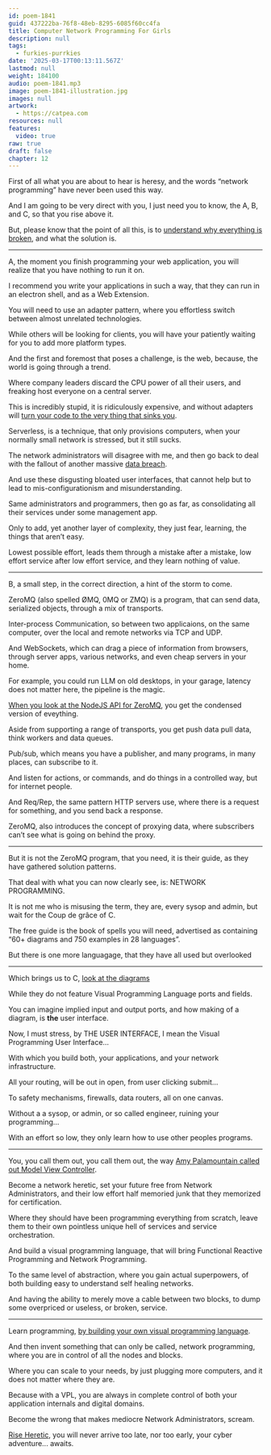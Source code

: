 ```yaml
---
id: poem-1841
guid: 437222ba-76f8-48eb-8295-6085f60cc4fa
title: Computer Network Programming For Girls
description: null
tags:
  - furkies-purrkies
date: '2025-03-17T00:13:11.567Z'
lastmod: null
weight: 184100
audio: poem-1841.mp3
image: poem-1841-illustration.jpg
images: null
artwork:
  - https://catpea.com
resources: null
features:
  video: true
raw: true
draft: false
chapter: 12
---
```


First of all what you are about to hear is heresy,
and the words “network programming” have never been used this way.

And I am going to be very direct with you,
I just need you to know, the A, B, and C, so that you rise above it.

But, please know that the point of all this,
is to [understand why everything is broken][1], and what the solution is.

---

A, the moment you finish programming your web application,
you will realize that you have nothing to run it on.

I recommend you write your applications in such a way,
that they can run in an electron shell, and as a Web Extension.

You will need to use an adapter pattern,
where you effortless switch between almost unrelated technologies.

While others will be looking for clients,
you will have your patiently waiting for you to add more platform types.

And the first and foremost that poses a challenge,
is the web, because, the world is going through a trend.

Where company leaders discard the CPU power of all their users,
and freaking host everyone on a central server.

This is incredibly stupid, it is ridiculously expensive,
and without adapters will [turn your code to the very thing that sinks you][2].

Serverless, is a technique, that only provisions computers,
when your normally small network is stressed, but it still sucks.

The network administrators will disagree with me,
and then go back to deal with the fallout of another massive [data breach][3].

And use these disgusting bloated user interfaces,
that cannot help but to lead to mis-configurationism and misunderstanding.

Same administrators and programmers, then go as far,
as consolidating all their services under some management app.

Only to add, yet another layer of complexity,
they just fear, learning, the things that aren’t easy.

Lowest possible effort, leads them through a mistake after a mistake,
low effort service after low effort service, and they learn nothing of value.

---

B, a small step, in the correct direction,
a hint of the storm to come.

ZeroMQ (also spelled ØMQ, 0MQ or ZMQ) is a program,
that can send data, serialized objects, through a mix of transports.

Inter-process Communication, so between two applicaions,
on the same computer, over the local and remote networks via TCP and UDP.

And WebSockets, which can drag a piece of information from browsers,
through server apps, various networks, and even cheap servers in your home.

For example, you could run LLM on old desktops, in your garage,
latency does not matter here, the pipeline is the magic.

[When you look at the NodeJS API for ZeroMQ][4],
you get the condensed version of eveything.

Aside from supporting a range of transports,
you get push data pull data, think workers and data queues.

Pub/sub, which means you have a publisher,
and many programs, in many places, can subscribe to it.

And listen for actions, or commands,
and do things in a controlled way, but for internet people.

And Req/Rep, the same pattern HTTP servers use,
where there is a request for something, and you send back a response.

ZeroMQ, also introduces the concept of proxying data,
where subscribers can’t see what is going on behind the proxy.

---

But it is not the ZeroMQ program, that you need,
it is their guide, as they have gathered solution patterns.

That deal with what you can now clearly see,
is: NETWORK PROGRAMMING.

It is not me who is misusing the term, they are,
every sysop and admin, but wait for the Coup de grâce of C.

The free guide is the book of spells you will need,
advertised as containing “60+ diagrams and 750 examples in 28 languages”.

But there is one more languagage,
that they have all used but overlooked

---

Which brings us to C,
[look at the diagrams][5]

While they do not feature
Visual Programming Language ports and fields.

You can imagine implied input and output ports,
and how making of a diagram, is __the__ user interface.

Now, I must stress, by THE USER INTERFACE,
I mean the Visual Programming User Interface…

With which you build both,
your applications, and your network infrastructure.

All your routing, will be out in open,
from user clicking submit…

To safety mechanisms, firewalls, data routers,
all on one canvas.

Without a a sysop, or admin, or so called engineer,
ruining your programming…

With an effort so low,
they only learn how to use other peoples programs.

---

You, you call them out,
you call them out, the way [Amy Palamountain called out Model View Controller][6].

Become a network heretic, set your future free from Network Administrators,
and their low effort half memoried junk that they memorized for certification.

Where they should have been programming everything from scratch,
leave them to their own pointless unique hell of services and service orchestration.

And build a visual programming language,
that will bring Functional Reactive Programming and Network Programming.

To the same level of abstraction, where you gain actual superpowers,
of both building easy to understand self healing networks.

And having the ability to merely move a cable between two blocks,
to dump some overpriced or useless, or broken, service.

---

Learn programming,
[by building your own visual programming language][7].

And then invent something that can only be called,
network programming, where you are in control of all the nodes and blocks.

Where you can scale to your needs,
by just plugging more computers, and it does not matter where they are.

Because with a VPL, you are always in complete control
of both your application internals and digital domains.

Become the wrong that makes mediocre Network Administrators,
scream.

[Rise Heretic][8], you will never arrive too late, nor too early,
your cyber adventure... awaits.

[1]: https://hn.algolia.com/?q=everything-is-broken
[2]: https://duckduckgo.com/?t=ffab&q=code+is+liability&ia=web
[3]: https://en.wikipedia.org/wiki/List_of_data_breaches
[4]: https://zeromq.org/languages/nodejs/
[5]: https://zguide.zeromq.org/docs/chapter3/
[6]: https://www.youtube.com/watch?v=0o2whtCJw8I
[7]: https://github.com/ivanreese/visual-programming-codex/blob/main/implementations.md
[8]: https://www.youtube.com/watch?v=W76o_iG7Y7g
